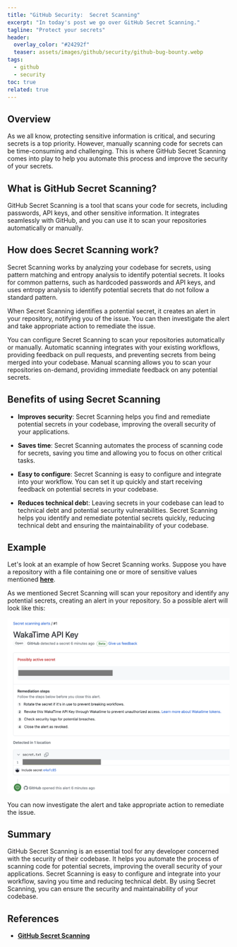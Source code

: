 ```yaml
---
title: "GitHub Security:  Secret Scanning"
excerpt: "In today's post we go over GitHub Secret Scanning."
tagline: "Protect your secrets"
header:
  overlay_color: "#24292f"
  teaser: assets/images/github/security/github-bug-bounty.webp
tags:
  - github
  - security
toc: true
related: true
---
```


## Overview

As we all know, protecting sensitive information is critical, and securing secrets is a top priority. However, manually scanning code for secrets can be time-consuming and challenging. This is where GitHub Secret Scanning comes into play to help you automate this process and improve the security of your secrets.

## What is GitHub Secret Scanning?

GitHub Secret Scanning is a tool that scans your code for secrets, including passwords, API keys, and other sensitive information. It integrates seamlessly with GitHub, and you can use it to scan your repositories automatically or manually.

## How does Secret Scanning work?

Secret Scanning works by analyzing your codebase for secrets, using pattern matching and entropy analysis to identify potential secrets. It looks for common patterns, such as hardcoded passwords and API keys, and uses entropy analysis to identify potential secrets that do not follow a standard pattern.

When Secret Scanning identifies a potential secret, it creates an alert in your repository, notifying you of the issue. You can then investigate the alert and take appropriate action to remediate the issue.

You can configure Secret Scanning to scan your repositories automatically or manually. Automatic scanning integrates with your existing workflows, providing feedback on pull requests, and preventing secrets from being merged into your codebase. Manual scanning allows you to scan your repositories on-demand, providing immediate feedback on any potential secrets.

## Benefits of using Secret Scanning

- **Improves security**: Secret Scanning helps you find and remediate potential secrets in your codebase, improving the overall security of your applications.

- **Saves time**: Secret Scanning automates the process of scanning code for secrets, saving you time and allowing you to focus on other critical tasks.

- **Easy to configure**: Secret Scanning is easy to configure and integrate into your workflow. You can set it up quickly and start receiving feedback on potential secrets in your codebase.

- **Reduces technical deb**t: Leaving secrets in your codebase can lead to technical debt and potential security vulnerabilities. Secret Scanning helps you identify and remediate potential secrets quickly, reducing technical debt and ensuring the maintainability of your codebase.

## Example

Let's look at an example of how Secret Scanning works. Suppose you have a repository with a file containing one or more of sensitive values mentioned [**here**](https://docs.github.com/en/code-security/secret-scanning/secret-scanning-patterns).

As we mentioned Secret Scanning will scan your repository and identify any potential secrets, creating an alert in your repository. So a possible alert will look like this:

![secret-scanning](/assets/images/github/security/secret-scanning.webp)

You can now investigate the alert and take appropriate action to remediate the issue.

## Summary

GitHub Secret Scanning is an essential tool for any developer concerned with the security of their codebase. It helps you automate the process of scanning code for potential secrets, improving the overall security of your applications. Secret Scanning is easy to configure and integrate into your workflow, saving you time and reducing technical debt. By using Secret Scanning, you can ensure the security and maintainability of your codebase.

## References

- [**GitHub Secret Scanning**](https://docs.github.com/en/code-security/secret-scanning)
